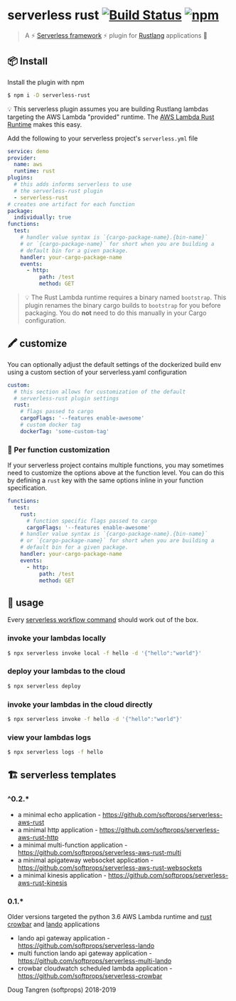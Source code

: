 # serverless rust [![Build Status](https://github.com/softprops/serverless-rust/workflows/Main/badge.svg)](https://github.com/softprops/serverless-rust/actions) [![npm](https://img.shields.io/npm/v/serverless-rust.svg)](https://www.npmjs.com/package/serverless-rust)


> A ⚡ [Serverless framework](https://www.serverless.com/) ⚡ plugin for [Rustlang](https://www.rust-lang.org/en-US/) applications 🦀

## 📦 Install

Install the plugin with npm

```sh
$ npm i -D serverless-rust
```

💡 This serverless plugin assumes you are building Rustlang lambdas targeting the AWS Lambda "provided" runtime. The [AWS Lambda Rust Runtime](https://github.com/awslabs/aws-lambda-rust-runtime) makes this easy.

Add the following to your serverless project's `serverless.yml` file

```yaml
service: demo
provider:
  name: aws
  runtime: rust
plugins:
  # this adds informs serverless to use
  # the serverless-rust plugin
  - serverless-rust
# creates one artifact for each function
package:
  individually: true
functions:
  test:
    # handler value syntax is `{cargo-package-name}.{bin-name}`
    # or `{cargo-package-name}` for short when you are building a
    # default bin for a given package.
    handler: your-cargo-package-name
    events:
      - http:
          path: /test
          method: GET
```

> 💡 The Rust Lambda runtime requires a binary named `bootstrap`. This plugin renames the binary cargo builds to `bootstrap` for you before packaging. You do **not** need to do this manually in your Cargo configuration.

## 🖍️ customize

You can optionally adjust the default settings of the dockerized build env using
a custom section of your serverless.yaml configuration

```yaml
custom:
  # this section allows for customization of the default
  # serverless-rust plugin settings
  rust:
    # flags passed to cargo
    cargoFlags: '--features enable-awesome'
    # custom docker tag
    dockerTag: 'some-custom-tag'
```

### 🎨 Per function customization

If your serverless project contains multiple functions, you may sometimes
need to customize the options above at the function level. You can do this
by defining a `rust` key with the same options inline in your function
specification.

```yaml
functions:
  test:
    rust:
      # function specific flags passed to cargo
      cargoFlags: '--features enable-awesome'
    # handler value syntax is `{cargo-package-name}.{bin-name}`
    # or `{cargo-package-name}` for short when you are building a
    # default bin for a given package.
    handler: your-cargo-package-name
    events:
      - http:
          path: /test
          method: GET
```

## 🤸 usage

Every [serverless workflow command](https://serverless.com/framework/docs/providers/aws/guide/workflow/) should work out of the box.

### invoke your lambdas locally

```sh
$ npx serverless invoke local -f hello -d '{"hello":"world"}'
```

### deploy your lambdas to the cloud

```sh
$ npx serverless deploy
```

### invoke your lambdas in the cloud directly

```sh
$ npx serverless invoke -f hello -d '{"hello":"world"}'
```

### view your lambdas logs

```sh
$ npx serverless logs -f hello
```


## 🏗️ serverless templates

### ^0.2.*

* a minimal echo application - https://github.com/softprops/serverless-aws-rust
* a minimal http application - https://github.com/softprops/serverless-aws-rust-http
* a minimal multi-function application - https://github.com/softprops/serverless-aws-rust-multi
* a minimal apigateway websocket application - https://github.com/softprops/serverless-aws-rust-websockets
* a minimal kinesis application - https://github.com/softprops/serverless-aws-rust-kinesis

### 0.1.*

Older versions targeted the python 3.6 AWS Lambda runtime and [rust crowbar](https://github.com/ilianaw/rust-crowbar) and [lando](https://github.com/softprops/lando) applications

* lando api gateway application - https://github.com/softprops/serverless-lando
* multi function lando api gateway application - https://github.com/softprops/serverless-multi-lando
* crowbar cloudwatch scheduled lambda application - https://github.com/softprops/serverless-crowbar

Doug Tangren (softprops) 2018-2019
